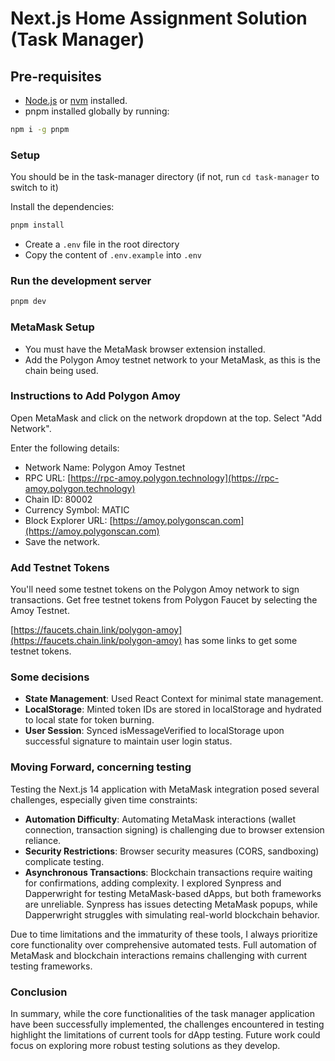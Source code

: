 # Next.js Home Assignment Solution (Task Manager)

## Pre-requisites

- [Node.js](https://nodejs.org/) or [nvm](https://github.com/nvm-sh/nvm) installed.
- pnpm installed globally by running:

```bash
npm i -g pnpm
````
### Setup

You should be in the task-manager directory (if not, run  `cd task-manager` to switch to it)

Install the dependencies:
```bash
pnpm install
```
- Create a `.env` file in the root directory
- Copy the content of `.env.example` into `.env`

### Run the development server

```bash
pnpm dev
```

### MetaMask Setup

- You must have the MetaMask browser extension installed.
- Add the Polygon Amoy testnet network to your MetaMask, as this is the chain being used.

### Instructions to Add Polygon Amoy

Open MetaMask and click on the network dropdown at the top.
Select "Add Network".

Enter the following details:

- Network Name: Polygon Amoy Testnet
- RPC URL: [https://rpc-amoy.polygon.technology](https://rpc-amoy.polygon.technology)
- Chain ID: 80002
- Currency Symbol: MATIC
- Block Explorer URL: [https://amoy.polygonscan.com](https://amoy.polygonscan.com)
- Save the network.

### Add Testnet Tokens
You'll need some testnet tokens on the Polygon Amoy network to sign transactions.
Get free testnet tokens from Polygon Faucet by selecting the Amoy Testnet.

[https://faucets.chain.link/polygon-amoy](https://faucets.chain.link/polygon-amoy) has some links to get some testnet tokens.


### Some decisions

- **State Management**: Used React Context for minimal state management.
- **LocalStorage**: Minted token IDs are stored in localStorage and hydrated to local state for token burning.
- **User Session**: Synced isMessageVerified to localStorage upon successful signature to maintain user login status.

### Moving Forward, concerning testing

Testing the Next.js 14 application with MetaMask integration posed several challenges, especially given time constraints:

- **Automation Difficulty**: Automating MetaMask interactions (wallet connection, transaction signing) is challenging due to browser extension reliance.
- **Security Restrictions**: Browser security measures (CORS, sandboxing) complicate testing.
- **Asynchronous Transactions**: Blockchain transactions require waiting for confirmations, adding complexity.
I explored Synpress and Dapperwright for testing MetaMask-based dApps, but both frameworks are unreliable. Synpress has issues detecting MetaMask popups, while Dapperwright struggles with simulating real-world blockchain behavior.

Due to time limitations and the immaturity of these tools, I always prioritize core functionality over comprehensive automated tests. 
Full automation of MetaMask and blockchain interactions remains challenging with current testing frameworks.

### Conclusion

In summary, while the core functionalities of the task manager application have been successfully implemented, 
the challenges encountered in testing highlight the limitations of current tools for dApp testing. 
Future work could focus on exploring more robust testing solutions as they develop.